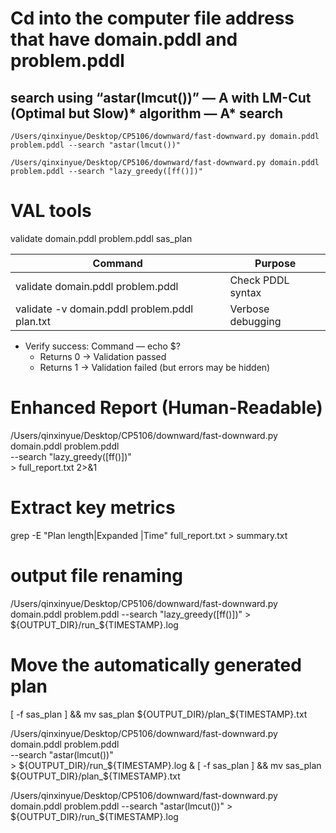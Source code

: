 # Cd into the computer file address that have domain.pddl and problem.pddl 
## search using “astar(lmcut())” —  A with LM-Cut (Optimal but Slow)* algorithm — A* search
`/Users/qinxinyue/Desktop/CP5106/downward/fast-downward.py domain.pddl problem.pddl --search "astar(lmcut())"`

`/Users/qinxinyue/Desktop/CP5106/downward/fast-downward.py domain.pddl problem.pddl --search "lazy_greedy([ff()])"`


# VAL tools
validate domain.pddl problem.pddl sas_plan

| Command | Purpose |
|-----|-----|
| validate domain.pddl problem.pddl   | Check PDDL syntax   |
| validate -v domain.pddl problem.pddl plan.txt   | Verbose debugging   |

* Verify success: Command — echo $? 
    * Returns 0 → Validation passed
    * Returns 1 → Validation failed (but errors may be hidden)
      
# Enhanced Report (Human-Readable)
/Users/qinxinyue/Desktop/CP5106/downward/fast-downward.py \
    domain.pddl problem.pddl \
    --search "lazy_greedy([ff()])" \
    > full_report.txt 2>&1

# Extract key metrics
grep -E "Plan length|Expanded |Time" full_report.txt > summary.txt




# output file renaming
/Users/qinxinyue/Desktop/CP5106/downward/fast-downward.py domain.pddl problem.pddl --search "lazy_greedy([ff()])" > ${OUTPUT_DIR}/run_${TIMESTAMP}.log 
# Move the automatically generated plan
[ -f sas_plan ] && mv sas_plan ${OUTPUT_DIR}/plan_${TIMESTAMP}.txt


/Users/qinxinyue/Desktop/CP5106/downward/fast-downward.py \
    domain.pddl problem.pddl \
    --search "astar(lmcut())" \
    > ${OUTPUT_DIR}/run_${TIMESTAMP}.log & [ -f sas_plan ] && mv sas_plan ${OUTPUT_DIR}/plan_${TIMESTAMP}.txt


/Users/qinxinyue/Desktop/CP5106/downward/fast-downward.py domain.pddl problem.pddl --search "astar(lmcut())" > ${OUTPUT_DIR}/run_${TIMESTAMP}.log 
